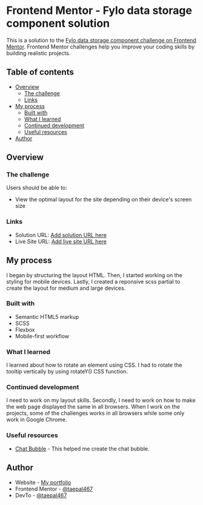 # Frontend Mentor - Fylo data storage component solution

This is a solution to the [Fylo data storage component challenge on Frontend Mentor](https://www.frontendmentor.io/challenges/fylo-data-storage-component-1dZPRbV5n). Frontend Mentor challenges help you improve your coding skills by building realistic projects. 

## Table of contents

- [Overview](#overview)
  - [The challenge](#the-challenge)
  - [Links](#links)
- [My process](#my-process)
  - [Built with](#built-with)
  - [What I learned](#what-i-learned)
  - [Continued development](#continued-development)
  - [Useful resources](#useful-resources)
- [Author](#author)


## Overview

### The challenge

Users should be able to:

- View the optimal layout for the site depending on their device's screen size



### Links

- Solution URL: [Add solution URL here](https://your-solution-url.com)
- Live Site URL: [Add live site URL here](https://your-live-site-url.com)

## My process
I began by structuring the layout HTML.
Then, I started working on the styling for mobile devices.
Lastly, I created a reponsive scss partial to create the layout for medium and large devices.

### Built with

- Semantic HTML5 markup
- SCSS 
- Flexbox
- Mobile-first workflow


### What I learned

I learned about how to rotate an element using CSS. I had to rotate the tooltip vertically by using rotateY() CSS function.


### Continued development

I need to work on my layout skills. Secondly, I need to work on how to make the web page displayed the same in all browsers. When I work on the projects, some of the challenges works in all browsers while some only work in Google Chrome.



### Useful resources

- [Chat Bubble](https://codepen.io/run-time/pen/VNRBJd) - This helped me create the chat bubble.


## Author

- Website - [My portfolio](https://taepal467.github.io/Chantae_P/)
- Frontend Mentor - [@taepal467](https://www.frontendmentor.io/profile/taepal467)
- DevTo - [@taepal467](https://dev.to/taepal467)


